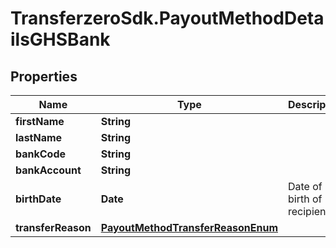 # TransferzeroSdk.PayoutMethodDetailsGHSBank

## Properties

Name | Type | Description | Notes
------------ | ------------- | ------------- | -------------
**firstName** | **String** |  | 
**lastName** | **String** |  | 
**bankCode** | **String** |  | 
**bankAccount** | **String** |  | 
**birthDate** | **Date** | Date of birth of recipient | [optional] 
**transferReason** | [**PayoutMethodTransferReasonEnum**](PayoutMethodTransferReasonEnum.md) |  | [optional] 


